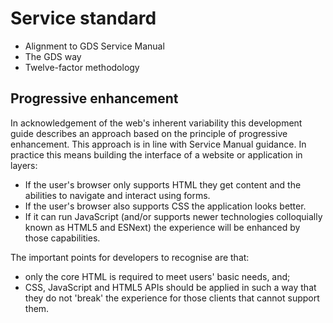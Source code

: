 # Service standard

- Alignment to GDS Service Manual
- The GDS way
- Twelve-factor methodology

## Progressive enhancement

In acknowledgement of the web's inherent variability this development guide describes an approach based on the principle of progressive enhancement. This approach is in line with Service Manual guidance. In practice this means building the interface of a website or application in layers:

- If the user's browser only supports HTML they get content and the abilities to navigate and interact using forms.
- If the user's browser also supports CSS the application looks better.
- If it can run JavaScript (and/or supports newer technologies colloquially known as HTML5 and ESNext) the experience will be enhanced by those capabilities.

The important points for developers to recognise are that:

- only the core HTML is required to meet users' basic needs, and;
- CSS, JavaScript and HTML5 APIs should be applied in such a way that they do not 'break' the experience for those clients that cannot support them.
